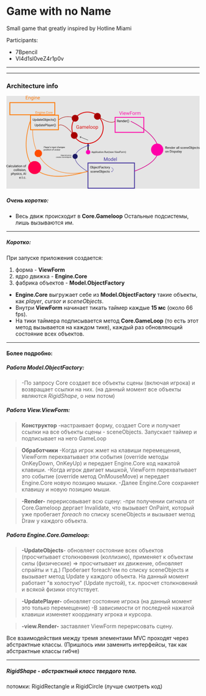 # Game with no Name
 Small game that greatly inspired by Hotline Miami  
 
Participants:
- 7Bpencil
- Vl4d1sl0veZ4r1p0v


------------


------------

### Architecture info

<img src="./GameArchitecture.svg">

##### Очень коротко:
* Весь движ происходит в **Core.Gameloop** Остальные подсистемы, лишь вызываются им.

---

##### Коротко:

При запуске приложения создается:
1. форма - **ViewForm**
2. ядро движка - **Engine.Core**
3. фабрика объектов - **Model.ObjectFactory**
	
* **Engine.Core** выгружает себе из **Model.ObjectFactory** такие объекты, как *player*, *cursor* и *sceneObjects*. 
* Внутри **ViewForm** начинает тикать таймер каждые **15 мс** (около 66 fps).
* На тики таймера подписывается метод **Core.GameLoop** (то есть этот метод вызывается на каждом тике), каждый раз обновляющий состояние всех объектов.

---

#### Более подробно:

##### Работа Model.ObjectFactory:
> -По запросу Core создает все объекты сцены (включая игрока) и возвращает ссылки на них. (на данный момент все объекты являются *RigidShape*, о нем потом)

##### Работа View.ViewForm:
> **Конструктор** 
-настраивает форму, создает Core и получает ссылки на все объекты сцены - sceneObjects. Запускает таймер и подписывает на него GameLoop

> **Обработчики**
>-Когда игрок жмет на клавиши перемещения, ViewForm перехватывает эти события (override методы OnKeyDown, OnKeyUp) и передает Engine.Core код нажатой клавиши.
> -Когда игрок двигает мышкой, ViewForm перехватывает это событие (override метод OnMouseMove) и передает Engine.Core новую позицию мышки.
>-Далее Engine.Core сохраняет клавишу и новую позицию мыши.

> **-Render-** перерисовывает всю сцену:
> -при получении сигнала от Core.Gameloop дергает Invalidate, что вызывает OnPaint, который уже пробегает *foreach* по списку sceneObjects и вызывает метод Draw у каждого объекта.


##### Работа Engine.Core.Gameloop:
>**-UpdateObjects**- обновляет состояние всех объектов (просчитывает столкновения (коллизию), применяет к объектам силы (физические) => просчитывает их движение, обновляет спрайты и т.д.)
>Пробегает foreach'ем по списку sceneObjects и вызывает метод Update у каждого объекта.
>На данный момент работает "в холостую" (Update пустой), т.к. просчет столкновений и всякой физики отсутствует.

>**-UpdatePlayer-** обновляет состояние игрока (на данный момент это только перемещение)
>-В зависимости от последней нажатой клавиши изменяет координату игрока и курсора.

>**-view.Render-** заставляет ViewForm перерисовать сцену.


Все взаимодействия между тремя элементами MVC проходят через абстрактные классы. (Пришлось ими заменить интерфейсы, так как абстрактные классы гибче)

------------

##### RigidShape - абстрактный класс твердого тела.
потомки: RigidRectangle и RigidCircle (лучше смотреть код)
